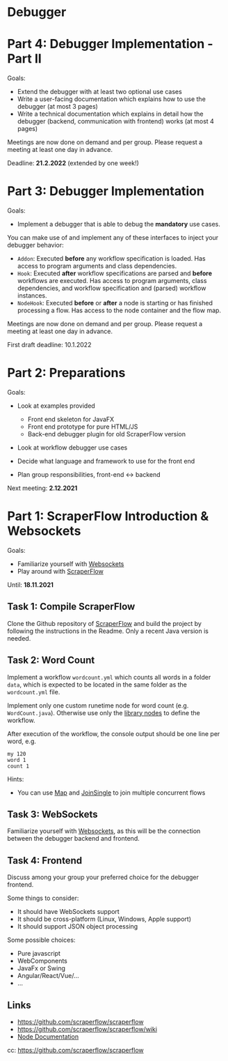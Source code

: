 # Debugger
 # Part 4: Debugger Implementation - Part II

Goals:

* Extend the debugger with at least two optional use cases
* Write a user-facing documentation which explains how to use the debugger (at
  most 3 pages)
* Write a technical documentation which explains in detail how the debugger
  (backend, communication with frontend) works (at most 4 pages)


Meetings are now done on demand and per group.
Please request a meeting at least one day in advance.

Deadline: **21.2.2022** (extended by one week!)


# Part 3: Debugger Implementation

Goals:

* Implement a debugger that is able to debug the **mandatory** use cases.

You can make use of and implement any of these interfaces to inject your debugger behavior:

* `Addon`: Executed **before** any workflow specification is loaded. Has access
  to program arguments and class dependencies.
* `Hook`: Executed **after** workflow specifications are parsed and **before**
  workflows are executed. Has access to program arguments, class dependencies,
  and workflow specification and (parsed) workflow instances.
* `NodeHook`: Executed **before** or **after** a node is starting or has
  finished processing a flow. Has access to the node container and the flow map.


Meetings are now done on demand and per group.
Please request a meeting at least one day in advance.

First draft deadline: 10.1.2022

# Part 2: Preparations

Goals:

* Look at examples provided
  * Front end skeleton for JavaFX
  * Front end prototype for pure HTML/JS
  * Back-end debugger plugin for old ScraperFlow version

* Look at workflow debugger use cases

* Decide what language and framework to use for the front end
* Plan group responsibilities, front-end <-> backend


Next meeting: **2.12.2021**


# Part 1: ScraperFlow Introduction & Websockets

Goals:

* Familiarize yourself with [Websockets](https://www.html5rocks.com/en/tutorials/websockets/basics/https://www.html5rocks.com/en/tutorials/websockets/basics/)
* Play around with [ScraperFlow](https://github.com/scraperflow/scraperflow)

Until: **18.11.2021**

## Task 1: Compile ScraperFlow

Clone the Github repository of
[ScraperFlow](https://github.com/scraperflow/scraperflow) and build the project
by following the instructions in the Readme. Only a recent Java version is
needed.

## Task 2: Word Count


Implement a workflow `wordcount.yml` which counts all words in a folder `data`,
which is expected to be located in the same folder as the `wordcount.yml` file.


Implement only one custom runetime node for word count (e.g. `WordCount.java`).
Otherwise use only the [library nodes](https://docs.scraperflow.server1.link) to
define the workflow.

After execution of the workflow, the console output should be one line per word,
e.g.

```
my 120
word 1
count 1
```


Hints:

* You can use [Map](https://scraperflow.server1.link/?q=docs#Map) and
  [JoinSingle](https://scraperflow.server1.link/?q=docs#JoinSingle) to join
  multiple concurrent flows

## Task 3: WebSockets

Familiarize yourself with [Websockets](https://www.html5rocks.com/en/tutorials/websockets/basics/https://www.html5rocks.com/en/tutorials/websockets/basics/),
as this will be the connection between the debugger backend and frontend.

## Task 4: Frontend

Discuss among your group your preferred choice for the debugger frontend.

Some things to consider:

* It should have WebSockets support
* It should be cross-platform (Linux, Windows, Apple support)
* It should support JSON object processing


Some possible choices:

* Pure javascript
* WebComponents
* JavaFx or Swing
* Angular/React/Vue/...
* ...



## Links

* https://github.com/scraperflow/scraperflow
* https://github.com/scraperflow/scraperflow/wiki
* [Node Documentation](https://docs.scraperflow.server1.link)

cc: https://github.com/scraperflow/scraperflow
